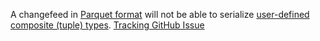 A changefeed in [Parquet format](changefeed-messages.html#avro) will not be able to serialize [user-defined composite (tuple) types](create-type.html). [Tracking GitHub Issue](https://github.com/cockroachdb/cockroach/issues/102904)